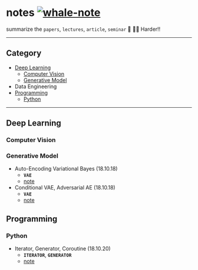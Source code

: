 # notes [![whale-note](https://img.shields.io/badge/whale-notes-blue.svg?style=flat&colorA=40E0D0&colorB=555555)](https://github.com/wjy5446)
summarize the `papers`, `lectures`, `article`, `seminar`  :book: :man_student: Harder!!



---

## Category

- [Deep Learning](#deep-learning)
  - [Computer Vision](#computer-vision)
  - [Generative Model](#generative-model)
- Data Engineering
- [Programming](#programming)
  - [Python](#python)



---

## Deep Learning

### Computer Vision



### Generative Model

- Auto-Encoding Variational Bayes (18.10.18)
  - **`VAE`**
  - [note](./notes/deep/vae.md)
- Conditional VAE, Adversarial AE (18.10.18)
  - **`VAE`**
  - [note](./notes/deep/cvae-aae.md)



## Programming

### Python

- Iterator, Generator, Coroutine (18.10.20)
  - **`ITERATOR`**, **`GENERATOR`**
  - [note](./notes/program/iterator_generator.md)
